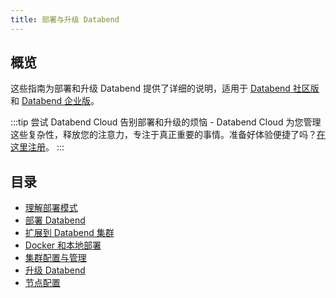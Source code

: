 ```yaml
---
title: 部署与升级 Databend
---
```


## 概览

这些指南为部署和升级 Databend 提供了详细的说明，适用于 [Databend 社区版](../00-overview/00-editions/00-dce/index.md) 和 [Databend 企业版](../00-overview/00-editions/01-dee/index.md)。

:::tip 尝试 Databend Cloud
告别部署和升级的烦恼 - Databend Cloud 为您管理这些复杂性，释放您的注意力，专注于真正重要的事情。准备好体验便捷了吗？[在这里注册](https://www.databend.cn/apply/?r=doc-card)。
:::

## 目录

- [理解部署模式](00-understanding-deployment-modes.md)
- [部署 Databend](01-deploying-databend.md)
- [扩展到 Databend 集群](02-expanding-to-a-databend-cluster.md)
- [Docker 和本地部署](03-deploying-local.md)
- [集群配置与管理](11-cluster/index.md)
- [升级 Databend](12-upgrade/index.md)
- [节点配置](13-node-config/index.md)
